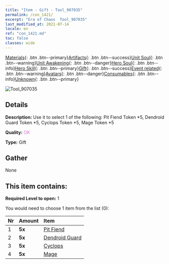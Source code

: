 ```yaml
---
title: "Item - Gift - Tool_907035"
permalink: /con_1421/
excerpt: "Era of Chaos  Tool_907035"
last_modified_at: 2021-07-14
locale: en
ref: "con_1421.md"
toc: false
classes: wide
---
```

 [Materials](/Items/){: .btn .btn--primary}[Artifacts](/Items/Artifacts/){: .btn .btn--success}[Unit Soul](/Items/UnitSoul/){: .btn .btn--warning}[Unit Awakening](/Items/UnitAwakening/){: .btn .btn--danger}[Hero Soul](/Items/HeroSoul/){: .btn .btn--info}[Hero Skill](/Items/HeroSkill/){: .btn .btn--primary}[Gift](/Items/Gift/){: .btn .btn--success}[Event related](/Items/Events/){: .btn .btn--warning}[Avatars](/Items/Avatars/){: .btn .btn--danger}[Consumables](/Items/Consumables/){: .btn .btn--info}[Unknown](/Items/Unknown/){: .btn .btn--primary}

 ![Tool_907035](/images/t/i_907035.png)

## Details
 **Description:** Use it to select 1 of the following: Pit Fiend Token *5, Dendroid Guard Token *5, Cyclops Token *5, Mage Token *5

 **Quality:** <span style="color: #DA70D6">OK</span>

 **Type:** Gift

## Gather

  None

## This item contains:

 **Required Level to open:** 1

 You would need to choose 1 item from the list (0):

  | Nr | Amount |     Item    |
  |:---|:-------|:------------|
  | 1 |  **5x** | [Pit Fiend](/Items/unt_230/) |  | 
  | 2 |  **5x** | [Dendroid Guard](/Items/unt_203/) |  | 
  | 3 |  **5x** | [Cyclops](/Items/unt_222/) |  | 
  | 4 |  **5x** | [Mage](/Items/unt_238/) |  | 
